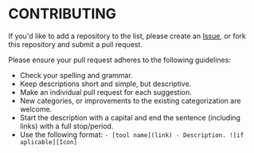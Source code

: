 # CONTRIBUTING

If you'd like to add a repository to the list, please create an [Issue](../../Issues), or fork this repository and submit a pull request.

Please ensure your pull request adheres to the following guidelines:

- Check your spelling and grammar.
- Keep descriptions short and simple, but descriptive.
- Make an individual pull request for each suggestion.
- New categories, or improvements to the existing categorization are welcome.
- Start the description with a capital and end the sentence (including links) with a full stop/period.
- Use the following format: `- [tool name](link) - Description. ![if aplicable][Icon]`

